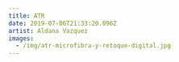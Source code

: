 ```yaml
---
title: ATR
date: 2019-07-06T21:33:20.096Z
artist: Aldana Vazquez
images:
  - /img/atr-microfibra-y-retoque-digital.jpg
---
```


